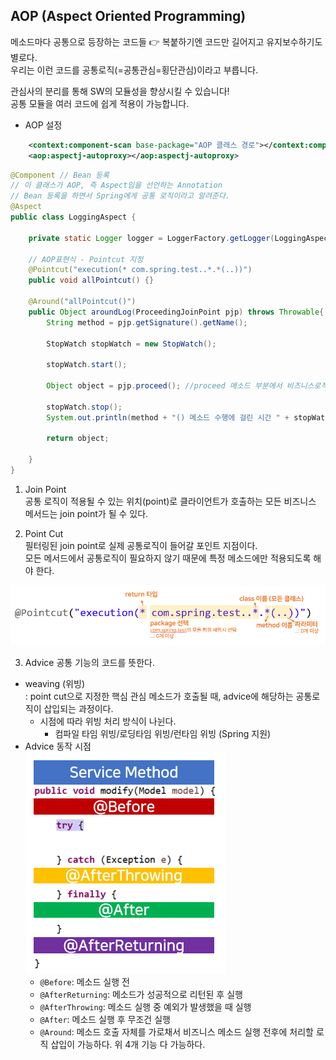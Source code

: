 
## AOP (Aspect Oriented Programming)

메소드마다 공통으로 등장하는 코드들 👉 복붙하기엔 코드만 길어지고 유지보수하기도 별로다.  
우리는 이런 코드를 공통로직(=공통관심=횡단관심)이라고 부릅니다.  

관심사의 분리를 통해 SW의 모듈성을 향상시킬 수 있습니다!  
공통 모듈을 여러 코드에 쉽게 적용이 가능합니다. 

* AOP 설정

``` xml
    <context:component-scan base-package="AOP 클래스 경로"></context:component-scan>
    <aop:aspectj-autoproxy></aop:aspectj-autoproxy>
```

``` java
@Component // Bean 등록
// 이 클래스가 AOP, 즉 Aspect임을 선언하는 Annotation
// Bean 등록을 하면서 Spring에게 공통 로직이라고 알려준다.
@Aspect 
public class LoggingAspect {

	private static Logger logger = LoggerFactory.getLogger(LoggingAspect.class);
	
	// AOP표현식 - Pointcut 지정
	@Pointcut("execution(* com.spring.test..*.*(..))")
	public void allPointcut() {}
	
	@Around("allPointcut()")
	public Object aroundLog(ProceedingJoinPoint pjp) throws Throwable{
		String method = pjp.getSignature().getName();
		
		StopWatch stopWatch = new StopWatch();
		
		stopWatch.start();
		
		Object object = pjp.proceed(); //proceed 메소드 부분에서 비즈니스로직을 실행
		
		stopWatch.stop();
		System.out.println(method + "() 메소드 수행에 걸린 시간 " + stopWatch.getTotalTimeMillis()+"(ms)");

		return object;
		
	}
}

```

1. Join Point  
공통 로직이 적용될 수 있는 위치(point)로 클라이언트가 호출하는 모든 비즈니스 메서드는 join point가 될 수 있다.

2. Point Cut  
필터링된 join point로 실제 공통로직이 들어갈 포인트 지점이다.  
모든 메서드에서 공통로직이 필요하지 않기 때문에 특정 메소드에만 적용되도록 해야 한다.  

![PointCut](images/pointcut_naming.png)  

3. Advice
공통 기능의 코드를 뜻한다.  
* weaving (위빙)  
: point cut으로 지정한 핵심 관심 메소드가 호출될 때, advice에 해당하는 공통로직이 삽입되는 과정이다.  
  * 시점에 따라 위빙 처리 방식이 나뉜다. 
    - 컴파일 타임 위빙/로딩타임 위빙/런타임 위빙 (Spring 지원)
* Advice 동작 시점  
  ![AOP](images/aop.png)
  * `@Before`: 메소드 실행 전
  * `@AfterReturning`: 메소드가 성공적으로 리턴된 후 실행
  * `@AfterThrowing`: 메소드 실행 중 예외가 발생했을 때 실행
  * `@After`: 메소드 실행 후 무조건 실행
  * `@Around`: 메소드 호출 자체를 가로채서 비즈니스 메소드 실행 전후에 처리할 로직 삽입이 가능하다. 위 4개 기능 다 가능하다. 
  



